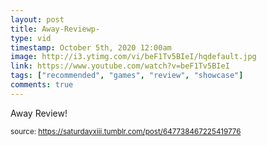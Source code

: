 ```yaml
---
layout: post
title: Away-Reviewp-
type: vid
timestamp: October 5th, 2020 12:00am
image: http://i3.ytimg.com/vi/beF1Tv5BIeI/hqdefault.jpg
link: https://www.youtube.com/watch?v=beF1Tv5BIeI
tags: ["recommended", "games", "review", "showcase"]
comments: true
---
```

    
Away Review!
 
  
<small>source: https://saturdayxiii.tumblr.com/post/647738467225419776</small>